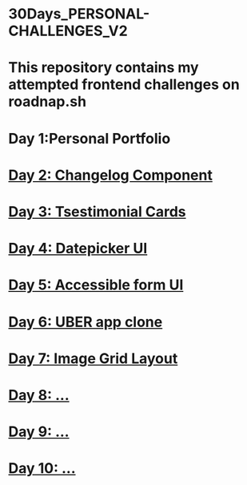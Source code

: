 # 30Days_PERSONAL-CHALLENGES_V2  

# This repository contains my attempted frontend challenges on roadnap.sh 

# <a heref="https://roadmap.sh/projects/portfolio-website">Day 1:Personal Portfolio</a> 

# <a href="https://roadmap.sh/projects/changelog-component">Day 2: Changelog Component</a>

# <a href="https://roadmap.sh/projects/testimonial-cards">Day 3: Tsestimonial Cards</a>

# <a href="https://roadmap.sh/projects/datepicker-ui">Day 4: Datepicker UI</a>

# <a href="https://roadmap.sh/projects/accessible-form-uit">Day 5: Accessible form UI</a>

# <a href="https://roadmap.sh/projects/changelog-component">Day 6: UBER app clone </a>

# <a href="https://roadmap.sh/projects/image-grid">Day 7: Image Grid Layout</a>

# <a href="https://roadmap.sh/projects/image-grid">Day 8: ...</a>

# <a href="https://roadmap.sh/projects/image-grid">Day 9: ...</a>

# <a href="https://roadmap.sh/projects/image-grid">Day 10: ...</a>

